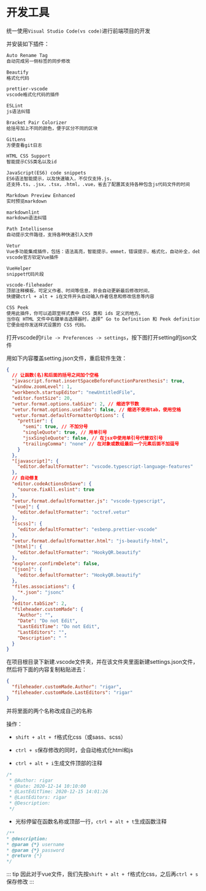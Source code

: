 # 开发工具

统一使用`Visual Studio Code(vs code)`进行前端项目的开发

并安装如下插件：

``` md
Auto Rename Tag
自动完成另一侧标签的同步修改

Beautify
格式化代码

prettier-vscode
vscode格式化代码的插件

ESLint
js语法纠错

Bracket Pair Colorizer
给括号加上不同的颜色，便于区分不同的区块

GitLens
方便查看git日志

HTML CSS Support
智能提示CSS类名以及id

JavaScript(ES6) code snippets
ES6语法智能提示，以及快速输入，不仅仅支持.js，
还支持.ts，.jsx，.tsx，.html，.vue，省去了配置其支持各种包含js代码文件的时间

Markdown Preview Enhanced
实时预览markdown

markdownlint
markdown语法纠错

Path Intellisense
自动提示文件路径，支持各种快速引入文件

Vetur
Vue多功能集成插件，包括：语法高亮，智能提示，emmet，错误提示，格式化，自动补全，debugger。
vscode官方钦定Vue插件

VueHelper
snippet代码片段

vscode-fileheader
顶部注释模板，可定义作者、时间等信息，并会自动更新最后修改时间，
快捷键ctrl + alt + i在文件开头自动输入作者信息和修改信息等内容

CSS Peek
使用此插件，你可以追踪至样式表中 CSS 类和 ids 定义的地方。
当你在 HTML 文件中右键单击选择器时，选择“ Go to Definition 和 Peek definition ”选项，
它便会给你发送样式设置的 CSS 代码。
```

打开vscode的`File -> Preferences -> settings`，按下图打开setting的json文件

<base-img img="open-setting.png" />

用如下内容覆盖setting.json文件，重启软件生效：

``` json
{
  // 让函数(名)和后面的括号之间加个空格
  "javascript.format.insertSpaceBeforeFunctionParenthesis": true,
  "window.zoomLevel": 1,
  "workbench.startupEditor": "newUntitledFile",
  "editor.fontSize": 20,
  "vetur.format.options.tabSize": 2, // 缩进字节数
  "vetur.format.options.useTabs": false, // 缩进不使用tab，使用空格
  "vetur.format.defaultFormatterOptions": {
    "prettier": {
      "semi": true, // 不加分号
      "singleQuote": true, // 用单引号
      "jsxSingleQuote": false, // 在jsx中使用单引号代替双引号
      "trailingComma": "none" // 在对象或数组最后一个元素后面不加逗号
    }
  },
  "[javascript]": {
    "editor.defaultFormatter": "vscode.typescript-language-features"
  },
  // 自动修复
  "editor.codeActionsOnSave": {
    "source.fixAll.eslint": true
  },
  "vetur.format.defaultFormatter.js": "vscode-typescript",
  "[vue]": {
    "editor.defaultFormatter": "octref.vetur"
  },
  "[scss]": {
    "editor.defaultFormatter": "esbenp.prettier-vscode"
  },
  "vetur.format.defaultFormatter.html": "js-beautify-html",
  "[html]": {
    "editor.defaultFormatter": "HookyQR.beautify"
  },
  "explorer.confirmDelete": false,
  "[json]": {
    "editor.defaultFormatter": "HookyQR.beautify"
  },
  "files.associations": {
    "*.json": "jsonc"
  },
  "editor.tabSize": 2,
  "fileheader.customMade": {
    "Author": "",
    "Date": "Do not Edit",
    "LastEditTime": "Do not Edit",
    "LastEditors": "",
    "Description": " "
  }
}
```

在项目根目录下新建.vscode文件夹，并在该文件夹里面新建settings.json文件，然后将下面的内容复制粘贴进去：

``` json
{
  "fileheader.customMade.Author": "rigar",
  "fileheader.customMade.LastEditors": "rigar"
}
```

并将里面的两个名称改成自己的名称

操作：

- `shift + alt + f`格式化css（或sass、scss）

- `ctrl + s`保存修改的同时，会自动格式化html和js

- `ctrl + alt + i`生成文件顶部的注释

```js
/*
 * @Author: rigar
 * @Date: 2020-12-14 10:10:00
 * @LastEditTime: 2020-12-15 14:01:26
 * @LastEditors: rigar
 * @Description:
 */
```

- 光标停留在函数名称或顶部一行，`ctrl + alt + t`生成函数注释

```js
/**
* @description: 
* @param {*} username
* @param {*} password
* @return {*}
*/
```

::: tip
因此对于vue文件，我们先按`shift + alt + f`格式化css，之后再`ctrl + s`保存修改
:::
